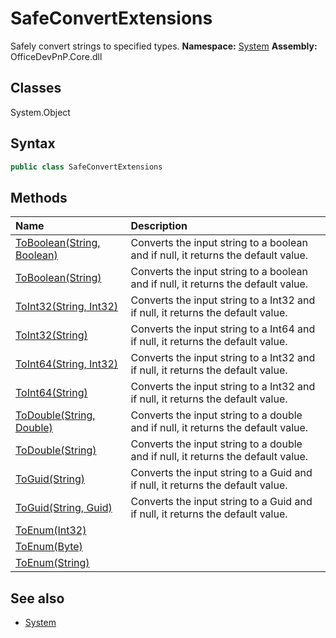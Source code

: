 # SafeConvertExtensions
Safely convert strings to specified types.
**Namespace:** [System](System.md)
**Assembly:** OfficeDevPnP.Core.dll
## Classes
System.Object
## Syntax
```C#
public class SafeConvertExtensions
```
## Methods
|**Name**|**Description**|
|:-----|:-----|
| [ToBoolean(String, Boolean)](SafeConvertExtensionsToBooleanStringBoolean.md) | Converts the input string to a boolean and if null, it returns the default value.
| [ToBoolean(String)](SafeConvertExtensionsToBooleanString.md) | Converts the input string to a boolean and if null, it returns the default value.
| [ToInt32(String, Int32)](SafeConvertExtensionsToInt32StringInt32.md) | Converts the input string to a Int32 and if null, it returns the default value.
| [ToInt32(String)](SafeConvertExtensionsToInt32String.md) | Converts the input string to a Int64 and if null, it returns the default value.
| [ToInt64(String, Int32)](SafeConvertExtensionsToInt64StringInt32.md) | Converts the input string to a Int32 and if null, it returns the default value.
| [ToInt64(String)](SafeConvertExtensionsToInt64String.md) | Converts the input string to a Int32 and if null, it returns the default value.
| [ToDouble(String, Double)](SafeConvertExtensionsToDoubleStringDouble.md) | Converts the input string to a double and if null, it returns the default value.
| [ToDouble(String)](SafeConvertExtensionsToDoubleString.md) | Converts the input string to a double and if null, it returns the default value.
| [ToGuid(String)](SafeConvertExtensionsToGuidString.md) | Converts the input string to a Guid and if null, it returns the default value.
| [ToGuid(String, Guid)](SafeConvertExtensionsToGuidStringGuid.md) | Converts the input string to a Guid and if null, it returns the default value.
| [ToEnum(Int32)](SafeConvertExtensionsToEnumInt32.md) | 
| [ToEnum(Byte)](SafeConvertExtensionsToEnumByte.md) | 
| [ToEnum(String)](SafeConvertExtensionsToEnumString.md) | 
## See also
- [System](System.md)
